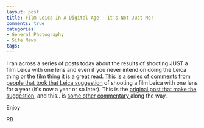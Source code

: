 ```yaml
---
layout: post
title: Film Leica In A Digital Age - It's Not Just Me!
comments: true
categories:
- General Photography
- Site News
tags:
---
```

I ran across a series of posts today about the results of shooting JUST a film Leica with one lens and even if you never intend on doing the Leica thing or the film thing it is a great read. <a href="http://theonlinephotographer.typepad.com/the_online_photographer/2010/08/a-leica-for-a-year-a-year-later.html">This is a series of comments from people that took that Leica suggestion</a> of shooting a film Leica with one lens for a year (it's now a year or so later). This is the <a href="http://theonlinephotographer.typepad.com/the_online_photographer/2009/05/a-leica-year.html">original post that make the suggestion</a>, and this.. is <a href="http://theonlinephotographer.typepad.com/the_online_photographer/2009/05/why-it-has-to-be-a-leica.html">some other commentary </a>along the way.

Enjoy

RB